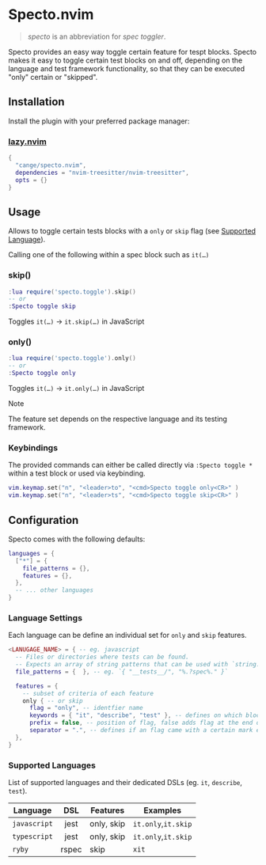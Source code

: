 # Specto.nvim

> _specto_ is an abbreviation for _spec toggler_.

Specto provides an easy way toggle certain feature for tespt blocks.
Specto makes it easy to toggle certain test blocks on and off, depending on the
language and test framework functionality, so that they can be executed "only"
certain or "skipped".

## Installation

Install the plugin with your preferred package manager:

### [lazy.nvim](https://github.com/folke/lazy.nvim)

```lua
{
  "cange/specto.nvim",
  dependencies = "nvim-treesitter/nvim-treesitter",
  opts = {}
}
```

## Usage

Allows to toggle certain tests blocks with a `only` or `skip` flag
(see [Supported Language](#supported-languages)).

Calling one of the following within a spec block such as `it(…)`

### skip()

```lua
:lua require('specto.toggle').skip()
-- or
:Specto toggle skip
```

Toggles `it(…)` -> `it.skip(…)` in JavaScript

### only()

```lua
:lua require('specto.toggle').only()
-- or
:Specto toggle only
```

Toggles `it(…)` -> `it.only(…)` in JavaScript

> [!NOTE]
> The feature set depends on the respective language and its testing framework.

### Keybindings

The provided commands can either be called directly via `:Specto toggle *` within
a test block or used via keybinding.

```lua
vim.keymap.set("n", "<leader>to", "<cmd>Specto toggle only<CR>" )
vim.keymap.set("n", "<leader>ts", "<cmd>Specto toggle skip<CR>" )
```

## Configuration

Specto comes with the following defaults:

```lua
languages = {
  ["*"] = {
    file_patterns = {},
    features = {},
  },
  -- ... other languages
}
```

### Language Settings

Each language can be define an individual set for `only` and `skip` features.

```lua
<LANUGAGE_NAME> = { -- eg. javascript
  -- Files or directories where tests can be found.
  -- Expects an array of string patterns that can be used with `string.match`.
  file_patterns = {  }, -- eg. `{ "__tests__/", "%.?spec%." }`

  features = {
    -- subset of criteria of each feature
    only { -- or skip
      flag = "only", -- identfier name
      keywords = { "it", "describe", "test" }, -- defines on which blocks it can be attached to
      prefix = false, -- position of flag, false adds flag at the end of a keyword
      separator = ".", -- defines if an flag came with a certain mark eg. `describe.only`
  },
}
```

### Supported Languages

List of supported languages and their dedicated DSLs (eg. `it`, `describe`, `test`).

| Language     |  DSL  | Features   | Examples            |
| ------------ | :---: | ---------- | ------------------- |
| `javascript` | jest  | only, skip | `it.only`,`it.skip` |
| `typescript` | jest  | only, skip | `it.only`,`it.skip` |
| `ryby`       | rspec | skip       | `xit`               |
